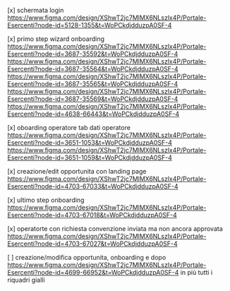 [x] schermata login
https://www.figma.com/design/XShwT2jc7MlMX6NLszlx4P/Portale-Esercenti?node-id=5128-1355&t=WoPCkdjdduzpA0SF-4

[x] primo step wizard onboarding
https://www.figma.com/design/XShwT2jc7MlMX6NLszlx4P/Portale-Esercenti?node-id=3687-35592&t=WoPCkdjdduzpA0SF-4
https://www.figma.com/design/XShwT2jc7MlMX6NLszlx4P/Portale-Esercenti?node-id=3687-35564&t=WoPCkdjdduzpA0SF-4
https://www.figma.com/design/XShwT2jc7MlMX6NLszlx4P/Portale-Esercenti?node-id=3687-35565&t=WoPCkdjdduzpA0SF-4
https://www.figma.com/design/XShwT2jc7MlMX6NLszlx4P/Portale-Esercenti?node-id=3687-35569&t=WoPCkdjdduzpA0SF-4
https://www.figma.com/design/XShwT2jc7MlMX6NLszlx4P/Portale-Esercenti?node-id=4638-66443&t=WoPCkdjdduzpA0SF-4

[x] oboarding operatore tab dati operatore
https://www.figma.com/design/XShwT2jc7MlMX6NLszlx4P/Portale-Esercenti?node-id=3651-1053&t=WoPCkdjdduzpA0SF-4
https://www.figma.com/design/XShwT2jc7MlMX6NLszlx4P/Portale-Esercenti?node-id=3651-1059&t=WoPCkdjdduzpA0SF-4

[x] creazione/edit opportunita con landing page
https://www.figma.com/design/XShwT2jc7MlMX6NLszlx4P/Portale-Esercenti?node-id=4703-67033&t=WoPCkdjdduzpA0SF-4

[x] ultimo step onboarding
https://www.figma.com/design/XShwT2jc7MlMX6NLszlx4P/Portale-Esercenti?node-id=4703-67018&t=WoPCkdjdduzpA0SF-4

[x] operatorte con richiesta convenzione inviata ma non ancora approvata
https://www.figma.com/design/XShwT2jc7MlMX6NLszlx4P/Portale-Esercenti?node-id=4703-67027&t=WoPCkdjdduzpA0SF-4

[ ] creazione/modifica opportunita, onboarding e dopo
https://www.figma.com/design/XShwT2jc7MlMX6NLszlx4P/Portale-Esercenti?node-id=4699-66952&t=WoPCkdjdduzpA0SF-4
in più tutti i riquadri gialli
